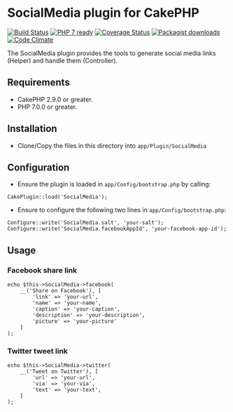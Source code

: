 # SocialMedia plugin for CakePHP

[![Build Status](https://travis-ci.org/Oefenweb/cakephp-social-media.png?branch=master)](https://travis-ci.org/Oefenweb/cakephp-social-media)
[![PHP 7 ready](http://php7ready.timesplinter.ch/Oefenweb/cakephp-social-media/badge.svg)](https://travis-ci.org/Oefenweb/cakephp-social-media)
[![Coverage Status](https://codecov.io/gh/Oefenweb/cakephp-social-media/branch/master/graph/badge.svg)](https://codecov.io/gh/Oefenweb/cakephp-social-media)
[![Packagist downloads](http://img.shields.io/packagist/dt/Oefenweb/cakephp-social-media.svg)](https://packagist.org/packages/oefenweb/cakephp-social-media)
[![Code Climate](https://codeclimate.com/github/Oefenweb/cakephp-social-media/badges/gpa.svg)](https://codeclimate.com/github/Oefenweb/cakephp-social-media)

The SocialMedia plugin provides the tools to generate social media links (Helper) and handle them (Controller).

## Requirements

* CakePHP 2.9.0 or greater.
* PHP 7.0.0 or greater.

## Installation

* Clone/Copy the files in this directory into `app/Plugin/SocialMedia`

## Configuration

* Ensure the plugin is loaded in `app/Config/bootstrap.php` by calling:

```
CakePlugin::load('SocialMedia');
```

* Ensure to configure the following two lines in `app/Config/bootstrap.php`:

```
Configure::write('SocialMedia.salt', 'your-salt');
Configure::write('SocialMedia.facebookAppId', 'your-facebook-app-id');
```

## Usage

### Facebook share link

```
echo $this->SocialMedia->facebook(
	__('Share on Facebook'), [
		'link' => 'your-url',
		'name' => 'your-name',
		'caption' => 'your-caption',
		'description' => 'your-description',
		'picture' => 'your-picture'
	]
);
```

### Twitter tweet link

```
echo $this->SocialMedia->twitter(
	__('Tweet on Twitter'), [
		'url' => 'your-url',
		'via' => 'your-via',
		'text' => 'your-text',
	]
);
```
